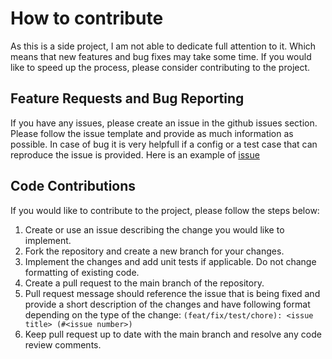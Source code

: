 # How to contribute

As this is a side project, I am not able to dedicate full attention to it. Which means that new features and bug fixes may take some time. If you would like to speed up the process, please consider contributing to the project.

## Feature Requests and Bug Reporting

If you have any issues, please create an issue in the github issues section. Please follow the issue template and provide as much information as possible.  In case of bug it is very helpfull if a config or a test case that can reproduce the issue is provided. Here is an example of [issue](https://github.com/EdgarsGarsneks/eg-radar/issues/1)

## Code Contributions

If you would like to contribute to the project, please follow the steps below:
1. Create or use an issue describing the change you would like to implement. 
2. Fork the repository and create a new branch for your changes.
3. Implement the changes and add unit tests if applicable. Do not change formatting of existing code.
4. Create a pull request to the main branch of the repository. 
5. Pull request message should reference the issue that is being fixed and provide a short description of the changes and have following format depending on the type of the change: 
`(feat/fix/test/chore): <issue title> (#<issue number>)`
6. Keep pull request up to date with the main branch and resolve any code review comments.